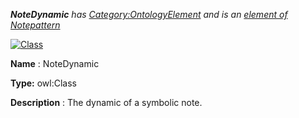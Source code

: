 ___NoteDynamic__ 
 has
 [Category:OntologyElement](../../Category/OntologyElement "Category:OntologyElement") 
 and is an
 [element of](../../Property/ElementOf "Property:ElementOf") 
[Notepattern](../../Submissions/Notepattern "Submissions:Notepattern")_




  





[![Class](../../images/thumb/2/27/Class.gif/45px-Class.gif)](../../Image/Class.gif "Class")


__Name__ 
 : NoteDynamic
 



__Type:__ 
 owl:Class
 



__Description__ 
 : The dynamic of a symbolic note.